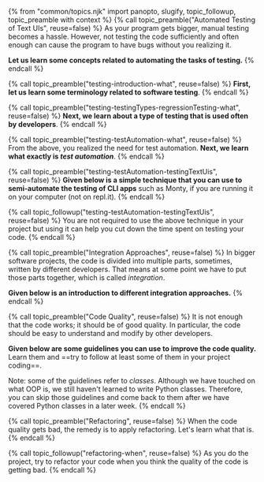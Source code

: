 {% from "common/topics.njk" import panopto, slugify, topic_followup, topic_preamble with context %}
{% call topic_preamble("Automated Testing of Text UIs", reuse=false) %}
As your program gets bigger, manual testing becomes a hassle. However, not testing the code sufficiently and often enough can cause the program to have bugs without you realizing it.

**Let us learn some concepts related to automating the tasks of testing.**
{% endcall %}
<!-- ---------------------------------------------------------------------------- -->
{% call topic_preamble("testing-introduction-what", reuse=false) %}
**First, let us learn some terminology related to software testing**.
{% endcall %}
<!-- ---------------------------------------------------------------------------- -->
{% call topic_preamble("testing-testingTypes-regressionTesting-what", reuse=false) %}
**Next, we learn about a type of testing that is used often by developers**.
{% endcall %}
<!-- ---------------------------------------------------------------------------- -->
{% call topic_preamble("testing-testAutomation-what", reuse=false) %}
From the above, you realized the need for test automation. **Next, we learn what exactly is _test automation_**.
{% endcall %}
<!-- ---------------------------------------------------------------------------- -->
{% call topic_preamble("testing-testAutomation-testingTextUis", reuse=false) %}
**Given below is a simple technique that you can use to semi-automate the testing of CLI apps** such as Monty, if you are running it on your computer (not on repl.it).
{% endcall %}
<!-- ---------------------------------------------------------------------------- -->
{% call topic_followup("testing-testAutomation-testingTextUis", reuse=false) %}
You are not required to use the above technique in your project but using it can help you cut down the time spent on testing your code.
{% endcall %}
<!-- ---------------------------------------------------------------------------- -->
{% call topic_preamble("Integration Approaches", reuse=false) %}
In bigger software projects, the code is divided into multiple parts, sometimes, written by different developers. That means at some point we have to put those parts together, which is called _integration_.

**Given below is an introduction to different integration approaches.**
{% endcall %}
<!-- ---------------------------------------------------------------------------- -->
{% call topic_preamble("Code Quality", reuse=false) %}
It is not enough that the code works; it should be of good quality. In particular, the code should be easy to understand and modify by other developers.

**Given below are some guidelines you can use to improve the code quality.** Learn them and ==try to follow at least some of them in your project coding==.

Note: some of the guidelines refer to _classes_. Although we have touched on what OOP is, we still haven't learned to write Python classes. Therefore, you can skip those guidelines and come back to them after we have covered Python classes in a later week.
{% endcall %}
<!-- ---------------------------------------------------------------------------- -->
{% call topic_preamble("Refactoring", reuse=false) %}
When the code quality gets bad, the remedy is to apply refactoring. Let's learn what that is.
{% endcall %}
<!-- ---------------------------------------------------------------------------- -->
{% call topic_followup("refactoring-when", reuse=false) %}
As you do the project, try to refactor your code when you think the quality of the code is getting bad.
{% endcall %}
<!-- ---------------------------------------------------------------------------- -->
